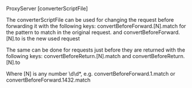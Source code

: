ProxyServer <local port> [converterScriptFile]

  The converterScriptFile can be used for changing the request before forwarding it with the following keys:
  convertBeforeForward.[N].match for the pattern to match in the original request.
  and convertBeforeForward.[N].to is the new used request

  The same can be done for requests just before they are returned with the following keys:
  convertBeforeReturn.[N].match and convertBeforeReturn.[N].to

  Where [N] is any number \d\d*, e.g. convertBeforeForward.1.match or convertBeforeForward.1432.match
